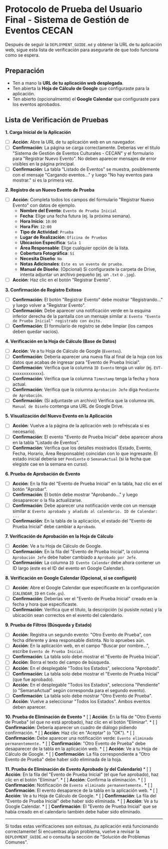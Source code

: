# Protocolo de Prueba del Usuario Final - Sistema de Gestión de Eventos CECAN

Después de seguir la `DEPLOYMENT_GUIDE.md` y obtener la URL de tu aplicación web, sigue esta lista de verificación para asegurarte de que todo funciona como se espera.

## Preparación

*   Ten a mano la **URL de tu aplicación web desplegada**.
*   Ten abierta la **Hoja de Cálculo de Google** que configuraste para la aplicación.
*   Ten abierto (opcionalmente) el **Google Calendar** que configuraste para los eventos aprobados.

## Lista de Verificación de Pruebas

**1. Carga Inicial de la Aplicación**
   *   [ ] **Acción**: Abre la URL de tu aplicación web en un navegador.
   *   [ ] **Confirmación**: La página se carga correctamente. Deberías ver el título "Sistema de Gestión de Eventos Culturales - CECAN" y el formulario para "Registrar Nuevo Evento". No deben aparecer mensajes de error visibles en la página principal.
   *   [ ] **Confirmación**: La tabla "Listado de Eventos" se muestra, posiblemente con el mensaje "Cargando eventos..." y luego "No hay eventos para mostrar." si es la primera vez.

**2. Registro de un Nuevo Evento de Prueba**
   *   [ ] **Acción**: Completa todos los campos del formulario "Registrar Nuevo Evento" con datos de ejemplo.
        *   **Nombre del Evento**: `Evento de Prueba Inicial`
        *   **Fecha**: Elige una fecha futura (ej. la próxima semana).
        *   **Hora Inicio**: `10:00`
        *   **Hora Fin**: `12:00`
        *   **Tipo de Actividad**: `Prueba`
        *   **Lugar de Realización**: `Oficina de Pruebas`
        *   **Ubicacion Especifica**: `Sala 1`
        *   **Área Responsable**: Elige cualquier opción de la lista.
        *   **Cobertura Fotográfica**: `Sí`
        *   **Necesita Diseño**: `No`
        *   **Notas Adicionales**: `Este es un evento de prueba.`
        *   **Manual de Diseño**: (Opcional) Si configuraste la carpeta de Drive, intenta adjuntar un archivo pequeño (ej. un `.txt` o `.jpg`).
   *   [ ] **Acción**: Haz clic en el botón "Registrar Evento".

**3. Confirmación de Registro Exitoso**
   *   [ ] **Confirmación**: El botón "Registrar Evento" debe mostrar "Registrando..." y luego volver a "Registrar Evento".
   *   [ ] **Confirmación**: Debe aparecer una notificación verde en la esquina inferior derecha de la pantalla con un mensaje similar a: `Evento "Evento de Prueba Inicial" registrado con éxito.`
   *   [ ] **Confirmación**: El formulario de registro se debe limpiar (los campos deben quedar vacíos).

**4. Verificación en la Hoja de Cálculo (Base de Datos)**
   *   [ ] **Acción**: Ve a tu Hoja de Cálculo de Google (`Eventos`).
   *   [ ] **Confirmación**: Debería aparecer una nueva fila al final de la hoja con los datos que acabas de ingresar para "Evento de Prueba Inicial".
   *   [ ] **Confirmación**: Verifica que la columna `ID Evento` tenga un valor (ej. `EVT-xxxxxxxxxxxxx`).
   *   [ ] **Confirmación**: Verifica que la columna `Timestamp` tenga la fecha y hora actual.
   *   [ ] **Confirmación**: Verifica que la columna `Aprobación Jefe` diga `Pendiente de Aprobación`.
   *   [ ] **Confirmación**: (Si adjuntaste un archivo) Verifica que la columna `URL Manual de Diseño` contenga una URL de Google Drive.

**5. Visualización del Nuevo Evento en la Aplicación**
   *   [ ] **Acción**: Vuelve a la página de la aplicación web (o refréscala si es necesario).
   *   [ ] **Confirmación**: El evento "Evento de Prueba Inicial" debe aparecer ahora en la tabla "Listado de Eventos".
   *   [ ] **Confirmación**: Verifica que los detalles mostrados (Estado, Evento, Fecha, Horario, Área Responsable) coincidan con lo que ingresaste. El estado inicial debería ser `Pendiente` o `SemanaActual` (si la fecha que elegiste cae en la semana en curso).

**6. Prueba de Aprobación de Evento**
   *   [ ] **Acción**: En la fila del "Evento de Prueba Inicial" en la tabla, haz clic en el botón "Aprobar".
   *   [ ] **Confirmación**: El botón debe mostrar "Aprobando..." y luego desaparecer o la fila actualizarse.
   *   [ ] **Confirmación**: Debe aparecer una notificación verde con un mensaje similar a: `Evento aprobado y añadido al calendario. ID de Calendar: ...`
   *   [ ] **Confirmación**: En la tabla de la aplicación, el estado del "Evento de Prueba Inicial" debe cambiar a `Aprobado`.

**7. Verificación de Aprobación en la Hoja de Cálculo**
   *   [ ] **Acción**: Ve a tu Hoja de Cálculo de Google.
   *   [ ] **Confirmación**: En la fila del "Evento de Prueba Inicial", la columna `Aprobación Jefe` debe haber cambiado a `Aprobado por Jefe`.
   *   [ ] **Confirmación**: La columna `ID Evento Calendar` debe ahora contener un ID largo (este es el ID del evento en Google Calendar).

**8. Verificación en Google Calendar (Opcional, si se configuró)**
   *   [ ] **Acción**: Abre el Google Calendar que especificaste en la configuración (`CALENDAR_ID` en `Code.gs`).
   *   [ ] **Confirmación**: Deberías ver el "Evento de Prueba Inicial" creado en la fecha y hora que especificaste.
   *   [ ] **Confirmación**: Verifica que el título, la descripción (si pusiste notas) y la ubicación sean correctos en el evento del calendario.

**9. Prueba de Filtros (Búsqueda y Estado)**
   *   [ ] **Acción**: Registra un segundo evento: "Otro Evento de Prueba", con fecha diferente y área responsable distinta. No lo apruebes aún.
   *   [ ] **Acción**: En la aplicación web, en el campo "Buscar por nombre...", escribe `Evento de Prueba Inicial`.
   *   [ ] **Confirmación**: La tabla solo debe mostrar el "Evento de Prueba Inicial".
   *   [ ] **Acción**: Borra el texto del campo de búsqueda.
   *   [ ] **Acción**: En el desplegable "Todos los Estados", selecciona "Aprobado".
   *   [ ] **Confirmación**: La tabla solo debe mostrar el "Evento de Prueba Inicial" (que fue aprobado).
   *   [ ] **Acción**: En el desplegable "Todos los Estados", selecciona "Pendiente" (o "SemanaActual" según corresponda para el segundo evento).
   *   [ ] **Confirmación**: La tabla solo debe mostrar "Otro Evento de Prueba".
   *   [ ] **Acción**: Vuelve a seleccionar "Todos los Estados". Ambos eventos deben aparecer.

**10. Prueba de Eliminación de Evento**
    *   [ ] **Acción**: En la fila de "Otro Evento de Prueba" (el que no está aprobado), haz clic en el botón "Eliminar".
    *   [ ] **Confirmación**: Debería aparecer un cuadro de diálogo pidiendo confirmación.
    *   [ ] **Acción**: Haz clic en "Aceptar" (o "OK").
    *   [ ] **Confirmación**: Debe aparecer una notificación verde: `Evento eliminado permanentemente.`
    *   [ ] **Confirmación**: "Otro Evento de Prueba" debe desaparecer de la tabla en la aplicación web.
    *   [ ] **Acción**: Ve a tu Hoja de Cálculo de Google.
    *   [ ] **Confirmación**: La fila correspondiente a "Otro Evento de Prueba" debe haber sido eliminada de la hoja.

**11. Prueba de Eliminación de Evento Aprobado (y del Calendario)**
    *   [ ] **Acción**: En la fila del "Evento de Prueba Inicial" (el que fue aprobado), haz clic en el botón "Eliminar".
    *   [ ] **Acción**: Confirma la eliminación.
    *   [ ] **Confirmación**: Notificación de `Evento eliminado permanentemente.`
    *   [ ] **Confirmación**: El evento desaparece de la tabla en la aplicación web.
    *   [ ] **Acción**: Ve a tu Hoja de Cálculo de Google.
    *   [ ] **Confirmación**: La fila del "Evento de Prueba Inicial" debe haber sido eliminada.
    *   [ ] **Acción**: Ve a tu Google Calendar.
    *   [ ] **Confirmación**: El "Evento de Prueba Inicial" que se había creado en el calendario también debe haber sido eliminado.

---

Si todas estas verificaciones son exitosas, ¡tu aplicación está funcionando correctamente! Si encuentras algún problema, vuelve a revisar la `DEPLOYMENT_GUIDE.md` o consulta la sección de "Solución de Problemas Comunes".
